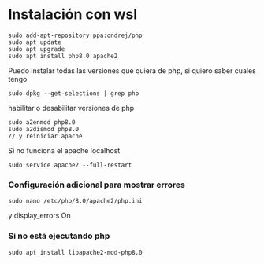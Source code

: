 # Instalación con wsl

```
sudo add-apt-repository ppa:ondrej/php
sudo apt update
sudo apt upgrade
sudo apt install php8.0 apache2
```

Puedo instalar todas las versiones que quiera de php, si quiero saber cuales tengo&#x20;

```
sudo dpkg --get-selections | grep php
```

habilitar o desabilitar versiones de php

```
sudo a2enmod php8.0
sudo a2dismod php8.0
// y reiniciar apache
```

Si no funciona el apache localhost

```
sudo service apache2 --full-restart
```

### Configuración adicional para mostrar errores

`sudo nano /etc/php/8.0/apache2/php.ini`

y display\_errors On

### Si no está ejecutando php

```
sudo apt install libapache2-mod-php8.0
```
